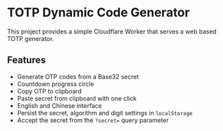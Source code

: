 # TOTP Dynamic Code Generator

This project provides a simple Cloudflare Worker that serves a web based TOTP generator.

## Features

- Generate OTP codes from a Base32 secret
- Countdown progress circle
- Copy OTP to clipboard
- Paste secret from clipboard with one click
- English and Chinese interface
- Persist the secret, algorithm and digit settings in `localStorage`
- Accept the secret from the `?secret=` query parameter
